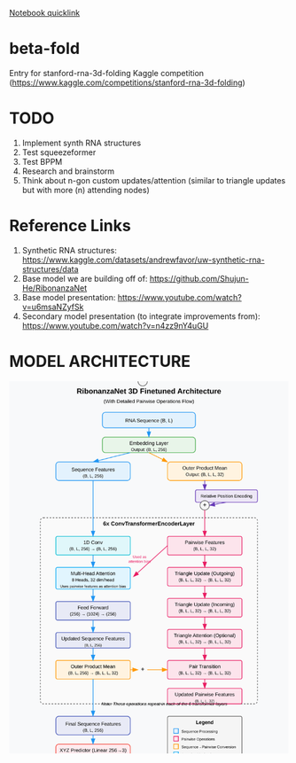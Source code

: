 [Notebook quicklink](https://github.com/my-Iq-is-3/beta-fold/blob/main/proj/beta-fold.ipynb)
# beta-fold
Entry for stanford-rna-3d-folding Kaggle competition (https://www.kaggle.com/competitions/stanford-rna-3d-folding)

# TODO
1. Implement synth RNA structures
2. Test squeezeformer
3. Test BPPM
4. Research and brainstorm
5. Think about n-gon custom updates/attention (similar to triangle updates but with more (n) attending nodes)

# Reference Links
1. Synthetic RNA structures: https://www.kaggle.com/datasets/andrewfavor/uw-synthetic-rna-structures/data
2. Base model we are building off of: https://github.com/Shujun-He/RibonanzaNet
3. Base model presentation: https://www.youtube.com/watch?v=u6msaNZyfSk
4. Secondary model presentation (to integrate improvements from): https://www.youtube.com/watch?v=n4zz9nY4uGU

# MODEL ARCHITECTURE
![RibonanzaNet 3D Architecture](images/ribonanzanet-architecture.svg)


